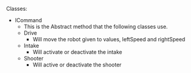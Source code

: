 Classes:
- ICommand
  - This is the Abstract method that the following classes use. 
  - Drive
    - Will move the robot given to values, leftSpeed and rightSpeed
  - Intake
    - Will activate or deactivate the intake
  - Shooter
    - Will active or deactivate the shooter
    
    